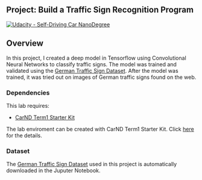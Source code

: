 ## Project: Build a Traffic Sign Recognition Program
[![Udacity - Self-Driving Car NanoDegree](https://s3.amazonaws.com/udacity-sdc/github/shield-carnd.svg)](http://www.udacity.com/drive)

Overview
---
In this project,  I created a deep model in Tensorflow using Convolutional Neural Networks to classify traffic signs. The model was  trained and validated using the [German Traffic Sign Dataset](http://benchmark.ini.rub.de/?section=gtsrb&subsection=dataset). After the model was trained, it was tried out on images of German traffic signs found on the web. 

### Dependencies
This lab requires:

* [CarND Term1 Starter Kit](https://github.com/udacity/CarND-Term1-Starter-Kit)

The lab enviroment can be created with CarND Term1 Starter Kit. Click [here](https://github.com/udacity/CarND-Term1-Starter-Kit/blob/master/README.md) for the details.

### Dataset

The [German Traffic Sign Dataset](http://benchmark.ini.rub.de/?section=gtsrb&subsection=dataset) used in this project is automatically downloaded in the Juputer Notebook. 




